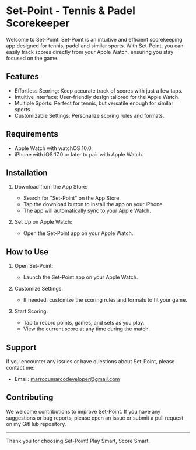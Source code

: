 # Set-Point - Tennis & Padel Scorekeeper

Welcome to Set-Point! Set-Point is an intuitive and efficient scorekeeping app designed for tennis, padel and similar sports. With Set-Point, you can easily track scores directly from your Apple Watch, ensuring you stay focused on the game.

## Features

- Effortless Scoring: Keep accurate track of scores with just a few taps.
- Intuitive Interface: User-friendly design tailored for the Apple Watch.
- Multiple Sports: Perfect for tennis, but versatile enough for similar sports.
- Customizable Settings: Personalize scoring rules and formats.

## Requirements

- Apple Watch with watchOS 10.0.
- iPhone with iOS 17.0 or later to pair with Apple Watch.

## Installation

1. Download from the App Store:
   - Search for "Set-Point" on the App Store.
   - Tap the download button to install the app on your iPhone.
   - The app will automatically sync to your Apple Watch.

2. Set Up on Apple Watch:
   - Open the Set-Point app on your Apple Watch.

## How to Use

1. Open Set-Point:
   - Launch the Set-Point app on your Apple Watch.

2. Customize Settings:
   - If needed, customize the scoring rules and formats to fit your game.

3. Start Scoring:
   - Tap to record points, games, and sets as you play.
   - View the current score at any time during the match.

## Support

If you encounter any issues or have questions about Set-Point, please contact me:

- Email: marrocumarcodeveloper@gmail.com

## Contributing

We welcome contributions to improve Set-Point. If you have any suggestions or bug reports, please open an issue or submit a pull request on my GitHub repository.

---

Thank you for choosing Set-Point! Play Smart, Score Smart.
